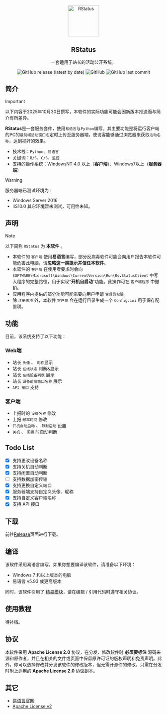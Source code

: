 # 

<div align="center">
    <img width="100px" src="./Client/Icon.png" align="center" alt="RStatus" />
    <h2 align="center">RStatus</h2>
    <p align="center">一套适用于站长的活动公开系统。</p>
</div>
<div align="center">
    <img alt="GitHub release (latest by date)" src="https://img.shields.io/github/v/release/virelyx258/RStatus?style=for-the-badge"> 
    <img alt="GitHub" src="https://img.shields.io/github/license/virelyx258/RStatus?style=for-the-badge"> 
    <img alt="GitHub last commit" src="https://img.shields.io/github/last-commit/virelyx258/RStatus?style=for-the-badge"> 
</div>

## 简介
> [!IMPORTANT]
> 以下内容于2025年10月30日撰写，本软件的实际功能可能会因新版本推送而与简介有所差异。

**RStatus**是一套服务套件，使用`易语言`与`Python`编写。其主要功能是将运行客户端的PC的`最前端活动窗口名`定时上传至服务器端，使访客能够通过浏览器来获取`活动名称`，达到视奸的效果。

- 技术栈：`Python`、`易语言`
- 关键词：`B/S`、`C/S`、`监控`
- 支持的操作系统：WindowsNT 4.0 以上（**客户端**）、Windows7以上（**服务器端**）
> [!WARNING]
> 服务器端已测试环境为：
>
> - Windows Server 2016
> - IIS10.0
> 其它环境暂未测试，可用性未知。

## 声明
> [!NOTE]
> 以下简称 `RStatus` 为 **本软件** 。
- 本软件的 `客户端` 使用**易语言**编写，部分反病毒软件可能会向用户报告本软件可能危害此电脑，请**忽略这一类提示并信任本软件**。
- 本软件的 `客户端` 在使用者要求时会向 `SOFTWARE\Microsoft\Windows\CurrentVersion\Run\RsvStatusClient` 中写入程序的完整路径，用于实现“**开机自启动**”功能。此操作可在 `客户端程序` 中撤销。
- 应用程序内提供的部分功能可能需要向用户申请 `管理员权限`。
- 除 `注册表项` 外，本软件 `客户端` 会在运行目录生成一个 `Config.ini` 用于保存配置项。

## 功能  

目前，该系统支持了以下功能：

### Web端
- 站长 `头像` 、 `昵称`显示
- 站长 `在线状态` 判断&显示
- 站长 `在线设备列表` 展示
- 站长 `设备前端窗口名称` 展示
- `API 接口` 支持

### 客户端
- 上报时的 `设备名称` 修改
- 上报 `频率时间` 修改
- `开机自动启动` 、 `静默启动` 设置
- `关机` 、 `闲置` 时自动判断

## Todo List
- [x] 支持更改设备名称
- [x] 支持关机自动判断
- [x] 支持闲置自动判断
- [ ] 支持数据加密传输
- [x] 支持更换自定义端口
- [x] 服务器端支持自定义头像、昵称
- [x] 支持自定义客户端名称
- [x] 支持 API 接口

## 下载
前往[Release](https://github.com/virelyx258/RStatus/releases)页面进行下载。

## 编译

该软件采用易语言编写，如果你想要编译该软件，请准备以下环境：

- Windows 7 和以上版本的电脑
- 易语言 v5.93 或更高版本

同时，该软件引用了 [精易模块](https://ec.125.la/)，请在编辑 / 引用代码时遵守相关协议。

## 使用教程

待补档。

## 协议

本软件采用 **Apache License 2.0** 协议，在分发、修改软件时 **必须要标注** 源码来源和原作者，并且在相关的文件或页面中保留原许可证的版权声明和免责声明。此外，你可以选择修改并分发该软件的修改版本，但无需开源你的修改，只需在分发时附上适用的 **Apache License 2.0** 协议副本。

## 其它
 - [易语言官网](https://dywt.com.cn/)
 - [Apache License v2](https://www.apache.org/licenses/LICENSE-2.0)
